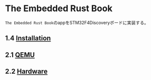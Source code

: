 # The Embedded Rust Book

`The Embedded Rust Book`のappをSTM32F4Discoveryボードに実装する。

## 1.4 [Installation](/1.4-Installation.md)

## 2.1 [QEMU](/2.1-QEMU.md)

## 2.2 [Hardware](/2.2-Hardwawre.md)
